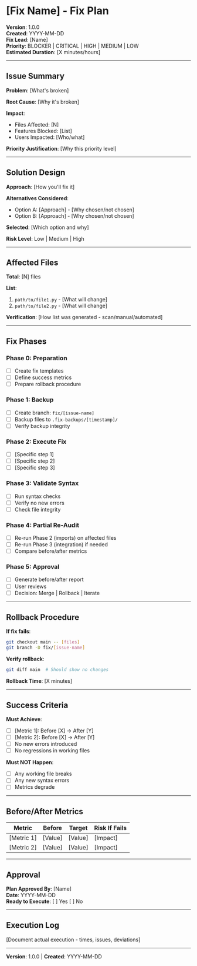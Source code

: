 # [Fix Name] - Fix Plan

**Version**: 1.0.0  
**Created**: YYYY-MM-DD  
**Fix Lead**: [Name]  
**Priority**: BLOCKER | CRITICAL | HIGH | MEDIUM | LOW  
**Estimated Duration**: [X minutes/hours]

---

## Issue Summary

**Problem**: [What's broken]

**Root Cause**: [Why it's broken]

**Impact**:
- Files Affected: [N]
- Features Blocked: [List]
- Users Impacted: [Who/what]

**Priority Justification**: [Why this priority level]

---

## Solution Design

**Approach**: [How you'll fix it]

**Alternatives Considered**:
- Option A: [Approach] - [Why chosen/not chosen]
- Option B: [Approach] - [Why chosen/not chosen]

**Selected**: [Which option and why]

**Risk Level**: Low | Medium | High

---

## Affected Files

**Total**: [N] files

**List**:
1. `path/to/file1.py` - [What will change]
2. `path/to/file2.py` - [What will change]

**Verification**: [How list was generated - scan/manual/automated]

---

## Fix Phases

### Phase 0: Preparation
- [ ] Create fix templates
- [ ] Define success metrics
- [ ] Prepare rollback procedure

### Phase 1: Backup
- [ ] Create branch: `fix/[issue-name]`
- [ ] Backup files to `.fix-backups/[timestamp]/`
- [ ] Verify backup integrity

### Phase 2: Execute Fix
- [ ] [Specific step 1]
- [ ] [Specific step 2]
- [ ] [Specific step 3]

### Phase 3: Validate Syntax
- [ ] Run syntax checks
- [ ] Verify no new errors
- [ ] Check file integrity

### Phase 4: Partial Re-Audit
- [ ] Re-run Phase 2 (imports) on affected files
- [ ] Re-run Phase 3 (integration) if needed
- [ ] Compare before/after metrics

### Phase 5: Approval
- [ ] Generate before/after report
- [ ] User reviews
- [ ] Decision: Merge | Rollback | Iterate

---

## Rollback Procedure

**If fix fails**:
```bash
git checkout main -- [files]
git branch -D fix/[issue-name]
```

**Verify rollback**:
```bash
git diff main  # Should show no changes
```

**Rollback Time**: [X minutes]

---

## Success Criteria

**Must Achieve**:
- [ ] [Metric 1]: Before [X] → After [Y]
- [ ] [Metric 2]: Before [X] → After [Y]
- [ ] No new errors introduced
- [ ] No regressions in working files

**Must NOT Happen**:
- [ ] Any working file breaks
- [ ] Any new syntax errors
- [ ] Metrics degrade

---

## Before/After Metrics

| Metric | Before | Target | Risk If Fails |
|--------|--------|--------|---------------|
| [Metric 1] | [Value] | [Value] | [Impact] |
| [Metric 2] | [Value] | [Value] | [Impact] |

---

## Approval

**Plan Approved By**: [Name]  
**Date**: YYYY-MM-DD  
**Ready to Execute**: [ ] Yes [ ] No

---

## Execution Log

[Document actual execution - times, issues, deviations]

---

**Version**: 1.0.0 | **Created**: YYYY-MM-DD

